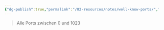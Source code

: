 ```yaml
---
{"dg-publish":true,"permalink":"/02-resources/notes/well-know-ports/","tags":["netzwerk/ip/ipv4","netzwerk/protocol","netzwerk/ip/ipv6"],"noteIcon":""}
---
```


> Alle Ports zwischen 0 und 1023

